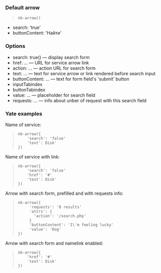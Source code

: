 ### Default arrow

> <div example="arrow-default">
> </div>
>
> ```yate
> nb-arrow()
> ```

* search: 'true'
* buttonContent: 'Найти'

### Options

* search: true() — display search form
* href: ... — URL for service arrow link
* action: ... — action URL for search form
* text: ... — text for service arrow or link rendered before search input
* buttonContent: ... — text for form field's 'submit' button
* inputTabindex
* buttonTabindex 
* value: ... — placeholder for search field
* requests: ... — info about unber of request with this search field

### Yate examples

Name of service:

> <div example="arrow-service">
> </div>
>
> ```yate
> nb-arrow({
>     'search': 'false'
>     'text': Disk'
> })
> ```


Name of service with link:

> <div example="arrow-service-link">
> </div>
>
> ```yate
> nb-arrow({
>     'search': 'false'
>     'href': '#'
>     'text': Disk'
> })
> ```

Arrow with search form, prefilled and with requests info:

> <div example="arrow-search-requests">
> </div>
>
> ```yate
> nb-arrow({
>      'requests': '8 results'
>      'attrs': {
>        'action': '/search.php'
>      }
>      'buttonContent': 'I\'m feeling lucky'
>      'value': 'Dog'
> })
> ```

Arrow with search form and namelink enabled:

> <div  example="arrow-search-service">
> </div>
>
> ```yate
> nb-arrow({
>     'href': '#'
>     'text': Disk'
> })
> ```

